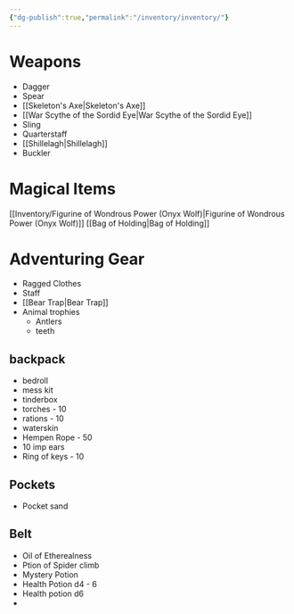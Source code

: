 ```yaml
---
{"dg-publish":true,"permalink":"/inventory/inventory/"}
---
```



# Weapons
- Dagger
- Spear
- [[Skeleton's Axe\|Skeleton's Axe]]
- [[War Scythe of the Sordid Eye\|War Scythe of the Sordid Eye]]
- Sling
- Quarterstaff
- [[Shillelagh\|Shillelagh]]
- Buckler

# Magical Items
[[Inventory/Figurine of Wondrous Power (Onyx Wolf)\|Figurine of Wondrous Power (Onyx Wolf)]]
[[Bag of Holding\|Bag of Holding]]


# Adventuring Gear
- Ragged Clothes
- Staff
- [[Bear Trap\|Bear Trap]]
- Animal trophies
	- Antlers
	- teeth




## backpack
- bedroll
- mess kit
- tinderbox
- torches - 10
- rations - 10
- waterskin
- Hempen Rope - 50
- 10 imp ears
- Ring of keys - 10

## Pockets
- Pocket sand

## Belt
- Oil of Etherealness
- Ption of Spider climb
- Mystery Potion
- Health Potion d4 - 6
- Health potion d6
- 